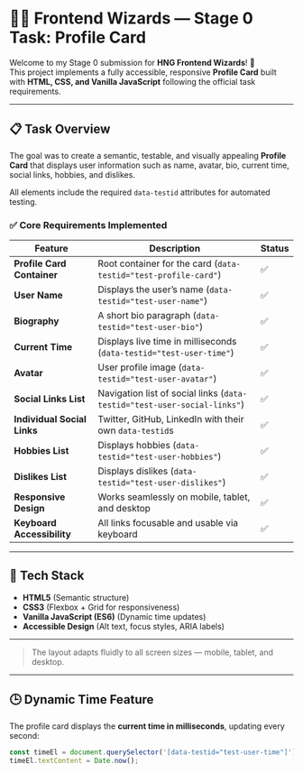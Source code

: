 # 🧑‍💻 Frontend Wizards — Stage 0 Task: Profile Card

Welcome to my Stage 0 submission for **HNG Frontend Wizards**! 🚀  
This project implements a fully accessible, responsive **Profile Card** built with **HTML, CSS, and Vanilla JavaScript** following the official task requirements.

---

## 📋 Task Overview

The goal was to create a semantic, testable, and visually appealing **Profile Card** that displays user information such as name, avatar, bio, current time, social links, hobbies, and dislikes.

All elements include the required `data-testid` attributes for automated testing.

### ✅ Core Requirements Implemented

| Feature | Description | Status |
|----------|--------------|--------|
| **Profile Card Container** | Root container for the card (`data-testid="test-profile-card"`) | ✅ |
| **User Name** | Displays the user’s name (`data-testid="test-user-name"`) | ✅ |
| **Biography** | A short bio paragraph (`data-testid="test-user-bio"`) | ✅ |
| **Current Time** | Displays live time in milliseconds (`data-testid="test-user-time"`) | ✅ |
| **Avatar** | User profile image (`data-testid="test-user-avatar"`) | ✅ |
| **Social Links List** | Navigation list of social links (`data-testid="test-user-social-links"`) | ✅ |
| **Individual Social Links** | Twitter, GitHub, LinkedIn with their own `data-testid`s | ✅ |
| **Hobbies List** | Displays hobbies (`data-testid="test-user-hobbies"`) | ✅ |
| **Dislikes List** | Displays dislikes (`data-testid="test-user-dislikes"`) | ✅ |
| **Responsive Design** | Works seamlessly on mobile, tablet, and desktop | ✅ |
| **Keyboard Accessibility** | All links focusable and usable via keyboard | ✅ |

---

## 🧱 Tech Stack

- **HTML5** (Semantic structure)
- **CSS3** (Flexbox + Grid for responsiveness)
- **Vanilla JavaScript (ES6)** (Dynamic time updates)
- **Accessible Design** (Alt text, focus styles, ARIA labels)

---

> The layout adapts fluidly to all screen sizes — mobile, tablet, and desktop.

---

## 🕒 Dynamic Time Feature

The profile card displays the **current time in milliseconds**, updating every second:
```js
const timeEl = document.querySelector('[data-testid="test-user-time"]');
timeEl.textContent = Date.now();
